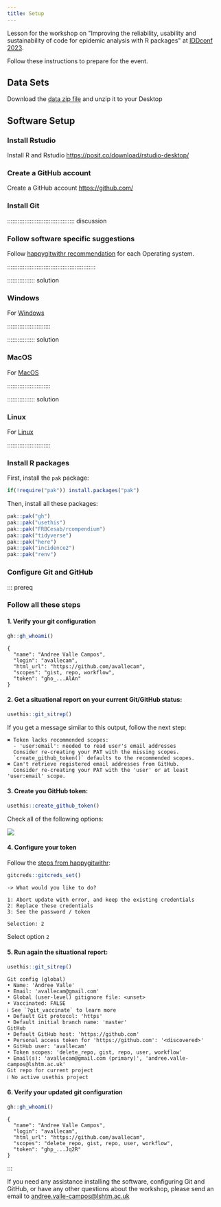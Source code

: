 ```yaml
---
title: Setup
---
```


Lesson for the workshop on "Improving the reliability, usability and sustainability of code for epidemic analysis with R packages" at [IDDconf 2023](https://iddconf.org/).

Follow these instructions to prepare for the event.

## Data Sets

<!--
FIXME: place any data you want learners to use in `episodes/data` and then use
       a relative link ( [data zip file](data/lesson-data.zip) ) to provide a
       link to it, replacing the example.com link.
-->
Download the [data zip file](https://github.com/reconhub/learn/raw/master/static/data/linelist_20140701.xlsx) and unzip it to your Desktop

## Software Setup

### Install Rstudio

Install R and Rstudio <https://posit.co/download/rstudio-desktop/>

### Create a GitHub account

Create a GitHub account <https://github.com/>

### Install Git

::::::::::::::::::::::::::::::::::::::: discussion

### Follow software specific suggestions

Follow [happygitwithr recommendation](https://happygitwithr.com/install-git.html) for each Operating system.


:::::::::::::::::::::::::::::::::::::::::::::::::::

:::::::::::::::: solution

### Windows

For [Windows](https://happygitwithr.com/install-git.html#install-git-windows)

:::::::::::::::::::::::::

:::::::::::::::: solution

### MacOS

For [MacOS](https://happygitwithr.com/install-git.html#macos)

:::::::::::::::::::::::::


:::::::::::::::: solution

### Linux

For [Linux](https://happygitwithr.com/install-git.html#linux)

:::::::::::::::::::::::::

### Install R packages

First, install the `pak` package:

```r
if(!require("pak")) install.packages("pak")
```

Then, install all these packages:

```r
pak::pak("gh")
pak::pak("usethis")
pak::pak("FRBCesab/rcompendium")
pak::pak("tidyverse")
pak::pak("here")
pak::pak("incidence2")
pak::pak("renv")
```

### Configure Git and GitHub

::: prereq

### Follow all these steps

#### 1. Verify your git configuration

```r
gh::gh_whoami()
```

```output
{
  "name": "Andree Valle Campos",
  "login": "avallecam",
  "html_url": "https://github.com/avallecam",
  "scopes": "gist, repo, workflow",
  "token": "gho_...AlAn"
}

```

#### 2. Get a situational report on your current Git/GitHub status:

```r
usethis::git_sitrep()
```

If you get a message similar to this output, follow the next step:

```error
✖ Token lacks recommended scopes:
  - 'user:email': needed to read user's email addresses
  Consider re-creating your PAT with the missing scopes.
  `create_github_token()` defaults to the recommended scopes.
✖ Can't retrieve registered email addresses from GitHub.
  Consider re-creating your PAT with the 'user' or at least 'user:email' scope.
```

#### 3. Create you GitHub token:

```r
usethis::create_github_token()
```

Check all of the following options:

![](../episodes/fig/git-token.png)

#### 4. Configure your token

Follow the [steps from happygitwithr](https://happygitwithr.com/https-pat.html):

```r
gitcreds::gitcreds_set()
```

```output
-> What would you like to do? 

1: Abort update with error, and keep the existing credentials
2: Replace these credentials
3: See the password / token

Selection: 2

```

Select option `2`

#### 5. Run again the situational report:

```r
usethis::git_sitrep()
```

```output
Git config (global)
• Name: 'Andree Valle'
• Email: 'avallecam@gmail.com'
• Global (user-level) gitignore file: <unset>
• Vaccinated: FALSE
ℹ See `?git_vaccinate` to learn more
• Default Git protocol: 'https'
• Default initial branch name: 'master'
GitHub
• Default GitHub host: 'https://github.com'
• Personal access token for 'https://github.com': '<discovered>'
• GitHub user: 'avallecam'
• Token scopes: 'delete_repo, gist, repo, user, workflow'
• Email(s): 'avallecam@gmail.com (primary)', 'andree.valle-campos@lshtm.ac.uk'
Git repo for current project
ℹ No active usethis project
```

#### 6. Verify your updated git configuration

```r
gh::gh_whoami()
```

```output
{
  "name": "Andree Valle Campos",
  "login": "avallecam",
  "html_url": "https://github.com/avallecam",
  "scopes": "delete_repo, gist, repo, user, workflow",
  "token": "ghp_...Jq2R"
}

```

:::

If you need any assistance installing the software, configuring Git and GitHub, or have any other questions about the workshop, please send an email to <andree.valle-campos@lshtm.ac.uk>

